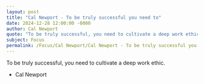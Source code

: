 ```yaml
---
layout: post
title: "Cal Newport - To be truly successful you need to"
date: 2024-12-28 12:00:00 -0000
author: Cal Newport
quote: "To be truly successful, you need to cultivate a deep work ethic."
subject: Focus
permalink: /Focus/Cal Newport/Cal Newport - To be truly successful you need to
---
```


To be truly successful, you need to cultivate a deep work ethic.

- Cal Newport
